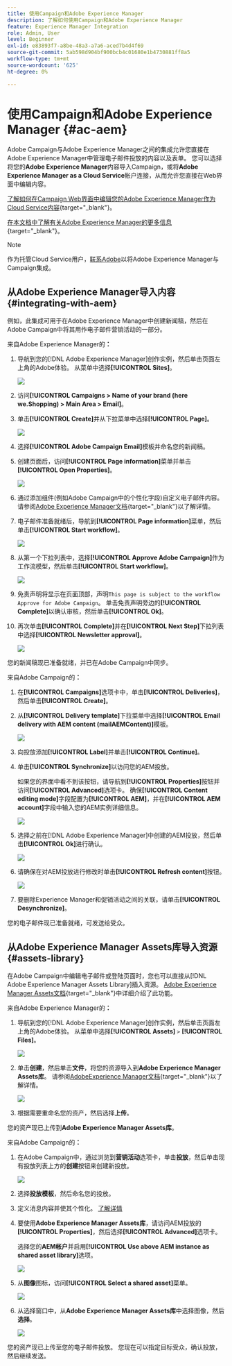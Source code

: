```yaml
---
title: 使用Campaign和Adobe Experience Manager
description: 了解如何使用Campaign和Adobe Experience Manager
feature: Experience Manager Integration
role: Admin, User
level: Beginner
exl-id: e83893f7-a8be-48a3-a7a6-aced7b4d4f69
source-git-commit: 5ab598d904bf900bcb4c01680e1b4730881ff8a5
workflow-type: tm+mt
source-wordcount: '625'
ht-degree: 0%

---
```


# 使用Campaign和Adobe Experience Manager {#ac-aem}

Adobe Campaign与Adobe Experience Manager之间的集成允许您直接在Adobe Experience Manager中管理电子邮件投放的内容以及表单。 您可以选择将您的&#x200B;**Adobe Experience Manager**&#x200B;内容导入Campaign，或将&#x200B;**Adobe Experience Manager as a Cloud Service**&#x200B;帐户连接，从而允许您直接在Web界面中编辑内容。

[了解如何在Campaign Web界面中编辑您的Adobe Experience Manager作为Cloud Service内容](https://experienceleague.adobe.com/docs/campaign-web/v8/integrations/aem-content.html?lang=zh-Hans){target="_blank"}。

[在本文档中了解有关Adobe Experience Manager的更多信息](https://experienceleague.adobe.com/docs/experience-manager-65/administering/integration/campaignonpremise.html?lang=zh-Hans#aem-and-adobe-campaign-integration-workflow){target="_blank"}。


>[!NOTE]
>
>作为托管Cloud Service用户，[联系Adobe](../start/campaign-faq.md#support)以将Adobe Experience Manager与Campaign集成。

## 从Adobe Experience Manager导入内容 {#integrating-with-aem}

例如，此集成可用于在Adobe Experience Manager中创建新闻稿，然后在Adobe Campaign中将其用作电子邮件营销活动的一部分。

来自Adobe Experience Manager的&#x200B;**：**

1. 导航到您的[!DNL Adobe Experience Manager]创作实例，然后单击页面左上角的Adobe体验。 从菜单中选择&#x200B;**[!UICONTROL Sites]**。

   ![](assets/aem_authoring_1.png)

1. 访问&#x200B;**[!UICONTROL Campaigns > Name of your brand (here we.Shopping) > Main Area > Email]**。

1. 单击&#x200B;**[!UICONTROL Create]**&#x200B;并从下拉菜单中选择&#x200B;**[!UICONTROL Page]**。

   ![](assets/aem_authoring_2.png)

1. 选择&#x200B;**[!UICONTROL Adobe Campaign Email]**&#x200B;模板并命名您的新闻稿。

1. 创建页面后，访问&#x200B;**[!UICONTROL Page information]**&#x200B;菜单并单击&#x200B;**[!UICONTROL Open Properties]**。

   ![](assets/aem_authoring_3.png)

1. 通过添加组件(例如Adobe Campaign中的个性化字段)自定义电子邮件内容。 请参阅[Adobe Experience Manager文档](https://experienceleague.adobe.com/docs/experience-manager-65/content/sites/authoring/aem-adobe-campaign/campaign.html?lang=zh-Hans#editing-email-content){target="_blank"}以了解详情。

1. 电子邮件准备就绪后，导航到&#x200B;**[!UICONTROL Page information]**&#x200B;菜单，然后单击&#x200B;**[!UICONTROL Start workflow]**。

   ![](assets/aem_authoring_4.png)

1. 从第一个下拉列表中，选择&#x200B;**[!UICONTROL Approve Adobe Campaign]**&#x200B;作为工作流模型，然后单击&#x200B;**[!UICONTROL Start workflow]**。

   ![](assets/aem_authoring_5.png)

1. 免责声明将显示在页面顶部，声明`This page is subject to the workflow Approve for Adobe Campaign`。 单击免责声明旁边的&#x200B;**[!UICONTROL Complete]**&#x200B;以确认审核，然后单击&#x200B;**[!UICONTROL Ok]**。

1. 再次单击&#x200B;**[!UICONTROL Complete]**&#x200B;并在&#x200B;**[!UICONTROL Next Step]**&#x200B;下拉列表中选择&#x200B;**[!UICONTROL Newsletter approval]**。

   ![](assets/aem_authoring_6.png)

您的新闻稿现已准备就绪，并已在Adobe Campaign中同步。

来自Adobe Campaign的&#x200B;**：**

1. 在&#x200B;**[!UICONTROL Campaigns]**&#x200B;选项卡中，单击&#x200B;**[!UICONTROL Deliveries]**，然后单击&#x200B;**[!UICONTROL Create]**。

1. 从&#x200B;**[!UICONTROL Delivery template]**&#x200B;下拉菜单中选择&#x200B;**[!UICONTROL Email delivery with AEM content (mailAEMContent)]**&#x200B;模板。

   ![](assets/aem_authoring_7.png)

1. 向投放添加&#x200B;**[!UICONTROL Label]**&#x200B;并单击&#x200B;**[!UICONTROL Continue]**。

1. 单击&#x200B;**[!UICONTROL Synchronize]**&#x200B;以访问您的AEM投放。

   如果您的界面中看不到该按钮，请导航到&#x200B;**[!UICONTROL Properties]**&#x200B;按钮并访问&#x200B;**[!UICONTROL Advanced]**&#x200B;选项卡。 确保&#x200B;**[!UICONTROL Content editing mode]**&#x200B;字段配置为&#x200B;**[!UICONTROL AEM]**，并在&#x200B;**[!UICONTROL AEM account]**&#x200B;字段中输入您的AEM实例详细信息。

   ![](assets/aem_authoring_8.png)

1. 选择之前在[!DNL Adobe Experience Manager]中创建的AEM投放，然后单击&#x200B;**[!UICONTROL Ok]**&#x200B;进行确认。

   ![](assets/aem_authoring_11.png)

1. 请确保在对AEM投放进行修改时单击&#x200B;**[!UICONTROL Refresh content]**&#x200B;按钮。

   ![](assets/aem_authoring_12.png)

1. 要删除Experience Manager和促销活动之间的关联，请单击&#x200B;**[!UICONTROL Desynchronize]**。

您的电子邮件现已准备就绪，可发送给受众。

## 从Adobe Experience Manager Assets库导入资源 {#assets-library}

在Adobe Campaign中编辑电子邮件或登陆页面时，您也可以直接从[!DNL Adobe Experience Manager Assets Library]插入资源。 [Adobe Experience Manager Assets文档](https://experienceleague.adobe.com/docs/experience-manager-65/content/assets/managing/manage-assets.html?lang=zh-Hans){target="_blank"}中详细介绍了此功能。

来自Adobe Experience Manager的&#x200B;**：**

1. 导航到您的[!DNL Adobe Experience Manager]创作实例，然后单击页面左上角的Adobe体验。 从菜单中选择&#x200B;**[!UICONTROL Assets]** `>` **[!UICONTROL Files]**。

   ![](assets/aem_assets_1.png)

1. 单击&#x200B;**创建**，然后单击&#x200B;**文件**，将您的资源导入到&#x200B;**Adobe Experience Manager Assets库**。 请参阅[AdobeExperience Manager文档](https://experienceleague.adobe.com/docs/experience-manager-65/content/assets/managing/manage-assets.html?lang=zh-Hans#uploading-assets){target="_blank"}以了解详情。

   ![](assets/aem_assets_2.png)

1. 根据需要重命名您的资产，然后选择&#x200B;**上传**。

您的资产现已上传到&#x200B;**Adobe Experience Manager Assets库**。

来自Adobe Campaign的&#x200B;**：**

1. 在Adobe Campaign中，通过浏览到&#x200B;**营销活动**&#x200B;选项卡，单击&#x200B;**投放**，然后单击现有投放列表上方的&#x200B;**创建**&#x200B;按钮来创建新投放。

   ![](assets/aem_assets_3.png)

1. 选择&#x200B;**投放模板**，然后命名您的投放。

1. 定义消息内容并使其个性化。 [了解详情](../send/email.md)

1. 要使用&#x200B;**Adobe Experience Manager Assets库**，请访问AEM投放的&#x200B;**[!UICONTROL Properties]**，然后选择&#x200B;**[!UICONTROL Advanced]**&#x200B;选项卡。

   选择您的&#x200B;**AEM帐户**&#x200B;并启用&#x200B;**[!UICONTROL Use above AEM instance as shared asset library]**&#x200B;选项。

   ![](assets/aem_authoring_9.png)

1. 从&#x200B;**图像**&#x200B;图标，访问&#x200B;**[!UICONTROL Select a shared asset]**&#x200B;菜单。

   ![](assets/aem_assets_4.png)

1. 从选择窗口中，从&#x200B;**Adobe Experience Manager Assets库**&#x200B;中选择图像，然后&#x200B;**选择**。

   ![](assets/aem_assets_5.png)

您的资产现已上传至您的电子邮件投放。 您现在可以指定目标受众，确认投放，然后继续发送。
